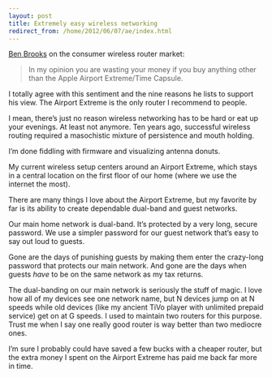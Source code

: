 ```yaml
---
layout: post
title: Extremely easy wireless networking
redirect_from: /home/2012/06/07/ae/index.html
---
```

<p><a href="http://brooksreview.net/2012/06/wifi-routers/">Ben Brooks</a> on the consumer wireless router market:</p>
<blockquote>
<p>In my opinion you are wasting your money if you buy anything other than the Apple Airport Extreme/Time Capsule.</p>
</blockquote>
<p>I totally agree with this sentiment and the nine reasons he lists to support his view. The Airport Extreme is the only router I recommend to people.</p>
<p>I mean, there’s just no reason wireless networking has to be hard or eat up your evenings. At least not anymore. Ten years ago, successful wireless routing required a masochistic mixture of persistence and mouth holding.</p>
<p>I’m done fiddling with firmware and visualizing antenna donuts.</p>
<p>My current wireless setup centers around an Airport Extreme, which stays in a central location on the first floor of our home (where we use the internet the most).</p>
<p>There are many things I love about the Airport Extreme, but my favorite by far is its ability to create dependable dual-band and guest networks.</p>
<p>Our main home network is dual-band. It’s protected by a very long, secure password. We use a simpler password for our guest network that’s easy to say out loud to guests.</p>
<p>Gone are the days of punishing guests by making them enter the crazy-long password that protects our main network. And gone are the days when guests <em>have</em> to be on the same network as my tax returns.</p>
<p>The dual-banding on our main network is seriously the stuff of magic. I love how all of my devices see one network name, but N devices jump on at N speeds while old devices (like my ancient TiVo player with unlimited prepaid service) get on at G speeds. I used to maintain two routers for this purpose. Trust me when I say one really good router is way better than two mediocre ones.</p>
<p>I’m sure I probably could have saved a few bucks with a cheaper router, but the extra money I spent on the Airport Extreme has paid me back far more in time.</p>
